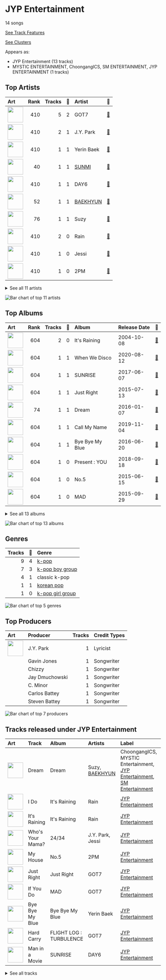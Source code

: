 # JYP Entertainment

14 songs

[See Track Features](audio_features.md)

[See Clusters](clusters/overview.md)

Appears as:
- JYP Entertainment (13 tracks)
- MYSTIC ENTERTAINMENT, ChoongangICS, SM ENTERTAINMENT, JYP ENTERTAINMENT (1 tracks)

## Top Artists

| Art | Rank | Tracks | 💚 | Artist | 🔗 |
|:---|---:|---:|---:|:---|:---|
| <img src="https://i.scdn.co/image/ab6761610000e5ebd90aa536055fe9806b3960e6" alt="" width="50" /> | 410 | 5 | 2 | GOT7 | [🔗](https://open.spotify.com/artist/6nfDaffa50mKtEOwR8g4df) |
| <img src="https://i.scdn.co/image/ab6761610000e5eb9aef2dd9db143fe76e600bba" alt="" width="50" /> | 410 | 2 | 1 | J.Y. Park | [🔗](https://open.spotify.com/artist/1TTx0YcbKUtJIZY1HEnh9B) |
| <img src="https://i.scdn.co/image/ab6761610000e5eb28f845b9a1c6e8bccb255f0c" alt="" width="50" /> | 410 | 1 | 1 | Yerin Baek | [🔗](https://open.spotify.com/artist/6dhfy4ByARPJdPtMyrUYJK) |
| <img src="https://i.scdn.co/image/ab6761610000e5ebced85d5f223e7301022a8599" alt="" width="50" /> | 40 | 1 | 1 | [SUNMI](../../artists/sunmi/overview.md) | [🔗](https://open.spotify.com/artist/6MoXcK2GyGg7FIyxPU5yW6) |
| <img src="https://i.scdn.co/image/ab6761610000e5eb3cab1bf9541afc5b38f6c30d" alt="" width="50" /> | 410 | 1 | 1 | DAY6 | [🔗](https://open.spotify.com/artist/5TnQc2N1iKlFjYD7CPGvFc) |
| <img src="https://i.scdn.co/image/ab6761610000e5eb611e60f2b061c920476b2df3" alt="" width="50" /> | 52 | 1 | 1 | [BAEKHYUN](../../artists/baekhyun/overview.md) | [🔗](https://open.spotify.com/artist/4ufh0WuMZh6y4Dmdnklvdl) |
| <img src="https://i.scdn.co/image/ab67616d0000b273112b210accd05345a17a46f0" alt="" width="50" /> | 76 | 1 | 1 | Suzy | [🔗](https://open.spotify.com/artist/4U80LJd8sG6U9YTFP5izka) |
| <img src="https://i.scdn.co/image/ab6772690000c46c10d90fee3240f733c26f161f" alt="" width="50" /> | 410 | 2 | 0 | Rain | [🔗](https://open.spotify.com/artist/5L4EafeXwZ0stGuPtGr5Tz) |
| <img src="https://i.scdn.co/image/ab6761610000e5eba1ab452846e085c36097def9" alt="" width="50" /> | 410 | 1 | 0 | Jessi | [🔗](https://open.spotify.com/artist/64k5e9kV9MdukXjFrR5R37) |
| <img src="https://i.scdn.co/image/ab6761610000e5eb125d29add59b1d82aa236423" alt="" width="50" /> | 410 | 1 | 0 | 2PM | [🔗](https://open.spotify.com/artist/5iRPbkcPmqAFFwDUj6ywVS) |


<details>
<summary>See all 11 artists</summary>

| Art | Rank | Tracks | 💚 | Artist | 🔗 |
|:---|---:|---:|---:|:---|:---|
| <img src="https://i.scdn.co/image/ab6761610000e5eb1edc72b57c227d48e28888b1" alt="" width="50" /> | 25 | 1 | 0 | [NMIXX](../../artists/nmixx/overview.md) | [🔗](https://open.spotify.com/artist/28ot3wh4oNmoFOdVajibBl) |

</details>


![Bar chart of top 11 artists](../../images/labels/jyp_entertainment/artists.png)

## Top Albums

| Art | Rank | Tracks | 💚 | Album | Release Date | 🔗 |
|:---|---:|---:|---:|:---|:---|:---|
| <img src="https://i.scdn.co/image/ab67616d0000b273d27c6b111cc35cae9bee87d6" alt="" width="50" /> | 604 | 2 | 0 | It's Raining | 2004-10-08 | [🔗](https://open.spotify.com/album/3oZ0ClkVrQS6pqb2VCCbhZ) |
| <img src="https://i.scdn.co/image/ab67616d0000b2731a984930c218438701634e11" alt="" width="50" /> | 604 | 1 | 1 | When We Disco | 2020-08-12 | [🔗](https://open.spotify.com/album/1PllJjUqafNlQ23eBqs511) |
| <img src="https://i.scdn.co/image/ab67616d0000b273ec55d2dad1aefc7d57745633" alt="" width="50" /> | 604 | 1 | 1 | SUNRISE | 2017-06-07 | [🔗](https://open.spotify.com/album/4B2Ijqpz9hRDqWraaDxLSS) |
| <img src="https://i.scdn.co/image/ab67616d0000b273a49014cd80722aa2ac64c87d" alt="" width="50" /> | 604 | 1 | 1 | Just Right | 2015-07-13 | [🔗](https://open.spotify.com/album/4159syQKTGC1JSJN4xBScv) |
| <img src="https://i.scdn.co/image/ab67616d0000b273112b210accd05345a17a46f0" alt="" width="50" /> | 74 | 1 | 1 | Dream | 2016-01-07 | [🔗](https://open.spotify.com/album/7ciJtZ2tYXhKsndQ7bf7Vw) |
| <img src="https://i.scdn.co/image/ab67616d0000b273e4d85babdbdecf2c21568ea0" alt="" width="50" /> | 604 | 1 | 1 | Call My Name | 2019-11-04 | [🔗](https://open.spotify.com/album/76B3bEVEuCnZTkwhOXdjmg) |
| <img src="https://i.scdn.co/image/ab67616d0000b273b9aea3c24941166131a8c8b8" alt="" width="50" /> | 604 | 1 | 1 | Bye Bye My Blue | 2016-06-20 | [🔗](https://open.spotify.com/album/22qM69DGAvUsSyQfVh8Lgm) |
| <img src="https://i.scdn.co/image/ab67616d0000b2734fa89604a84da7861228399b" alt="" width="50" /> | 604 | 1 | 0 | Present : YOU | 2018-09-18 | [🔗](https://open.spotify.com/album/5bZagDONazVp43sbHlf3RD) |
| <img src="https://i.scdn.co/image/ab67616d0000b2730096339f4c20185bf521c12b" alt="" width="50" /> | 604 | 1 | 0 | No.5 | 2015-06-15 | [🔗](https://open.spotify.com/album/7il4UShdCQt4HcsAng0Om2) |
| <img src="https://i.scdn.co/image/ab67616d0000b27366bcce2a19a9ccfd5d83f2a1" alt="" width="50" /> | 604 | 1 | 0 | MAD | 2015-09-29 | [🔗](https://open.spotify.com/album/3MPrK5Op0AZAql78coCQLA) |


<details>
<summary>See all 13 albums</summary>

| Art | Rank | Tracks | 💚 | Album | Release Date | 🔗 |
|:---|---:|---:|---:|:---|:---|:---|
| <img src="https://i.scdn.co/image/ab67616d0000b273c2fd5798faa7d82dadb1b330" alt="" width="50" /> | 604 | 1 | 0 | FLIGHT LOG : TURBULENCE | 2016-09-27 | [🔗](https://open.spotify.com/album/4m7ocqdUZh1ohn3nxurMf0) |
| <img src="https://i.scdn.co/image/ab67616d0000b2736ca0444983448696f2e2fd71" alt="" width="50" /> | 604 | 1 | 0 | 24/34 | 2015-04-12 | [🔗](https://open.spotify.com/album/7cPUxsJL1nMh87bld2LyTo) |
| <img src="https://i.scdn.co/image/ab67616d0000b2730f1afd412fe1e243e11363db" alt="" width="50" /> | 604 | 1 | 0 | 1st Intermixxion Single <Funky Glitter Christmas> | 2022-11-23 | [🔗](https://open.spotify.com/album/6cuwtxgP5dcbc87iAgSc25) |

</details>


![Bar chart of top 13 albums](../../images/labels/jyp_entertainment/albums.png)

## Genres

| Tracks | 💚 | Genre |
|---:|---:|:---|
| 9 | 4 | [k-pop](../../genres/k-pop/overview.md) |
| 7 | 3 | [k-pop boy group](../../genres/k-pop_boy_group/overview.md) |
| 4 | 1 | classic k-pop |
| 1 | 1 | [korean pop](../../genres/korean_pop/overview.md) |
| 1 | 0 | [k-pop girl group](../../genres/k-pop_girl_group/overview.md) |

![Bar chart of top 5 genres](../../images/labels/jyp_entertainment/genres.png)

## Top Producers

| Art | Producer | Tracks | Credit Types |
|:---|:---|---:|:---|
| <img src="https://i.scdn.co/image/ab6761610000e5eb9aef2dd9db143fe76e600bba" alt="" width="50" /> | J.Y. Park | 1 | Lyricist |
| | Gavin Jones | 1 | Songwriter |
| | Chizzy | 1 | Songwriter |
| | Jay Dmuchowski | 1 | Songwriter |
| | C. Minor | 1 | Songwriter |
| | Carlos Battey | 1 | Songwriter |
| | Steven Battey | 1 | Songwriter |

![Bar chart of top 7 producers](../../images/labels/jyp_entertainment/producers.png)
## Tracks released under JYP Entertainment

| Art | Track | Album | Artists | Label | Rank | 💚 | 🔗 |
|:---|:---|:---|:---|:---|---:|:---|:---|
| <img src="https://i.scdn.co/image/ab67616d0000b273112b210accd05345a17a46f0" alt="" width="50" /> | Dream | Dream | Suzy, [BAEKHYUN](../../artists/baekhyun/overview.md) | ChoongangICS, MYSTIC Entertainment, [JYP Entertainment](.), [SM Entertainment](../sm_entertainment) | 73 | 💚 | [🔗](https://open.spotify.com/track/3JBnDOUd18QKjDqSYuOfpm) |
| <img src="https://i.scdn.co/image/ab67616d0000b273d27c6b111cc35cae9bee87d6" alt="" width="50" /> | I Do | It's Raining | Rain | [JYP Entertainment](.) | 909 | | [🔗](https://open.spotify.com/track/2g05KWuVd5Rixv1YtSSTog) |
| <img src="https://i.scdn.co/image/ab67616d0000b273d27c6b111cc35cae9bee87d6" alt="" width="50" /> | It′s Raining | It's Raining | Rain | [JYP Entertainment](.) | 909 | | [🔗](https://open.spotify.com/track/7gH0gjbvNKZJtryOUNW2Yt) |
| <img src="https://i.scdn.co/image/ab67616d0000b2736ca0444983448696f2e2fd71" alt="" width="50" /> | Who's Your Mama? | 24/34 | J.Y. Park, Jessi | [JYP Entertainment](.) | 909 | | [🔗](https://open.spotify.com/track/7Hjmz2XTMCuFvKBSfvrtC5) |
| <img src="https://i.scdn.co/image/ab67616d0000b2730096339f4c20185bf521c12b" alt="" width="50" /> | My House | No.5 | 2PM | [JYP Entertainment](.) | 909 | | [🔗](https://open.spotify.com/track/3nQ7liRYD6pXWAP0oVPtW2) |
| <img src="https://i.scdn.co/image/ab67616d0000b273a49014cd80722aa2ac64c87d" alt="" width="50" /> | Just Right | Just Right | GOT7 | [JYP Entertainment](.) | 909 | 💚 | [🔗](https://open.spotify.com/track/4ER58qECydWokIsgqtysWu) |
| <img src="https://i.scdn.co/image/ab67616d0000b27366bcce2a19a9ccfd5d83f2a1" alt="" width="50" /> | If You Do | MAD | GOT7 | [JYP Entertainment](.) | 909 | | [🔗](https://open.spotify.com/track/5ypObuDXm2XT7ipEE5yZMr) |
| <img src="https://i.scdn.co/image/ab67616d0000b273b9aea3c24941166131a8c8b8" alt="" width="50" /> | Bye Bye My Blue | Bye Bye My Blue | Yerin Baek | [JYP Entertainment](.) | 909 | 💚 | [🔗](https://open.spotify.com/track/1XslqSASDWaMZdjhWa7Jb7) |
| <img src="https://i.scdn.co/image/ab67616d0000b273c2fd5798faa7d82dadb1b330" alt="" width="50" /> | Hard Carry | FLIGHT LOG : TURBULENCE | GOT7 | [JYP Entertainment](.) | 909 | | [🔗](https://open.spotify.com/track/1xzCUpXSMnAbckUXDwBTlW) |
| <img src="https://i.scdn.co/image/ab67616d0000b273ec55d2dad1aefc7d57745633" alt="" width="50" /> | Man in a Movie | SUNRISE | DAY6 | [JYP Entertainment](.) | 909 | 💚 | [🔗](https://open.spotify.com/track/2FVdoDnjz6SybHC0mJU7wa) |


<details>
<summary>See all tracks</summary>

| Art | Track | Album | Artists | Label | Rank | 💚 | 🔗 |
|:---|:---|:---|:---|:---|---:|:---|:---|
| <img src="https://i.scdn.co/image/ab67616d0000b2734fa89604a84da7861228399b" alt="" width="50" /> | Lullaby | Present : YOU | GOT7 | [JYP Entertainment](.) | 909 | | [🔗](https://open.spotify.com/track/2iXvnjL5CH66UpnGjXHDmZ) |
| <img src="https://i.scdn.co/image/ab67616d0000b273e4d85babdbdecf2c21568ea0" alt="" width="50" /> | You Calling My Name | Call My Name | GOT7 | [JYP Entertainment](.) | 909 | 💚 | [🔗](https://open.spotify.com/track/6f4wghlwYWGLqGEIKc6HDQ) |
| <img src="https://i.scdn.co/image/ab67616d0000b2731a984930c218438701634e11" alt="" width="50" /> | When We Disco | When We Disco | J.Y. Park, [SUNMI](../../artists/sunmi/overview.md) | [JYP Entertainment](.) | 909 | 💚 | [🔗](https://open.spotify.com/track/6t9nnPyEZfjcn1aLJ4l9AK) |
| <img src="https://i.scdn.co/image/ab67616d0000b2730f1afd412fe1e243e11363db" alt="" width="50" /> | Funky Glitter Christmas | 1st Intermixxion Single <Funky Glitter Christmas> | [NMIXX](../../artists/nmixx/overview.md) | [JYP Entertainment](.) | 909 | | [🔗](https://open.spotify.com/track/7ra9FZOGKDhiodoH5fuYsy) |

</details>

